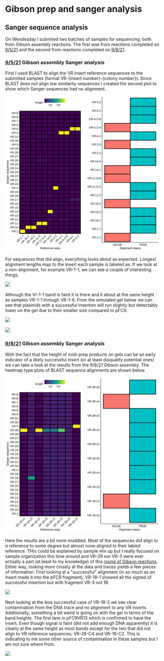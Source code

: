 # Gibson prep and sanger analysis

## Sanger sequence analysis

On Wendesday I submited two batches of samples for sequencing; both
from Gibson assembly reactions. The first was from reactions completed on
[9/5/21](27_9-5-21.md) and the second from reactions completed on [9/8/21](29_9-7-21.md).

### [9/5/21](27_9-5-21.md) Gibson assembly Sanger analysis

First I used BLAST to align the VR insert reference sequences to the submitted
samples (format VR-{insert number}-{colony number}). Since BLAST does not align
low similarity sequences I created the second plot to show which Sanger
sequences had no alignment.

![](images/length_heatmap-9-7-21.png)

For sequences that did align, everything looks about as expected. Longest
alignment lengths map to the insert each sample is labeled as. If we look at
a non-alignment, for example VR-1-1, we can see a couple of interesting things.

![](images/9-7-21-analysis-sanger-VR-1-1.png)

Although the Vr-1-1 band is faint it is there and it about at the same height
as samples VR-1-1 through VR-1-6. From the simulated gel below we can
see that plasmids with a successful insertion will run slightly but
detectably lower on the gel due to their smaller size
compared to pFC9.

![](images/9-7-21-analysis-sanger-Digest.drawio.png)

![](images/9-7-21-analysis-sanger-VR-2-7.drawio.png)

### [9/8/21](29_9-7-21.md) Gibson assembly Sanger analysis

With the fact that the height of midi-prep products on gels can be an early
indicator of a likely successful insert (or at least disqualify potential ones)
we can take a look at the results from the 9/8/21 Gibson assembly. The heatmap
type plots of BLAST sequence alignments are shown below.

![](images/length_heatmap-9-8-21.png)

Here the results are a bit more muddled. Most of the sequences did align to
_a_ reference to some degree but almost none aligned to their labled reference.
THis could be explained by sample mix up but I really focused on sample
organization this time around and VR-29 nor VR-3 were ever actually
a part (at least to my knowledge) of this
[round of Gibson reactions](28_9-6-21.md). Either way, looking more closely at
the data and traces yields a few pieces of information. First looking at
a "successful" alignment (in so much as _an_ insert made it into the pFC9 fragment),
VR-18-1 showed all the signed of successful insertion but with fragment VR-3 not 18.

![](images/9-7-21-analysis-sanger-VR-18-1.drawio.png)

Next looking at the less successful case of VR-18-2 we see clear contamination
from the DNA trace and no alignment to any VR inserts. Additionally, something
a bit weird is going on with the gel in terms of the band heights. The first
lane is pFC9VR13 which is confirmed to have the insert. Even though signal
is faint (did not add enough DNA apparently) it is clearly at the same height
as most bands except for the two that did not align to VR reference sequences;
VR-28-C4 and VR-18-C2. This is indicating to me some other source of contamination
in these samples but I am not sure where from.

![](images/9-7-21-analysis-sanger-VR-18-2.drawio.png)
